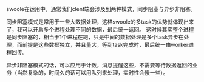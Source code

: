swoole在运用中，通常我们clent端会涉及到两种模式，同步阻塞与异步非阻塞。

同步阻塞模式是常用于一些大数据处理，这样swoole的多task的优势就体现出来了，我可以开启多个进程处理不同的数据，最后统一返回。
这时候其实整个进程是同步阻塞的，相当于1个进程在跑，只是中间的数据处理是多个task异步在处理，而前提是这些数据独立，并且量大，等到task完成时，最后统一由worker进程回传。

异步非阻塞模式的话，可以应用于计数，消息提醒这些，不需要等待数据返回的业务（当然复杂的，时间久的话可以用队列来处理，实时性会慢一些）。